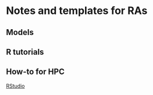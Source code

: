# Notes and templates for RAs


## Models

## R tutorials

## How-to for HPC
[RStudio](/howto/OpenRStudioServer.html)

